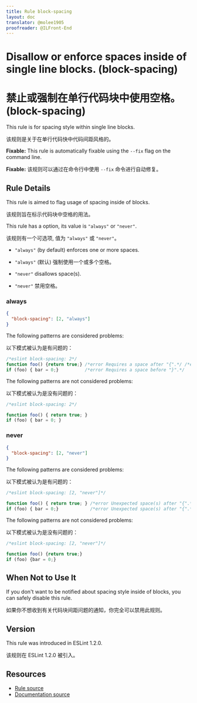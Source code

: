 ```yaml
---
title: Rule block-spacing
layout: doc
translator: @molee1905
proofreader: @ILFront-End
---
```


<!-- Note: No pull requests accepted for this file. See README.md in the root directory for details. -->
# Disallow or enforce spaces inside of single line blocks. (block-spacing)

# 禁止或强制在单行代码块中使用空格。 (block-spacing)

This rule is for spacing style within single line blocks.

该规则是关于在单行代码快中代码间距风格的。

**Fixable:** This rule is automatically fixable using the `--fix` flag on the command line.

**Fixable:** 该规则可以通过在命令行中使用 `--fix` 命令进行自动修复。

## Rule Details

This rule is aimed to flag usage of spacing inside of blocks.

该规则旨在标示代码块中空格的用法。

This rule has a option, its value is `"always"` or `"never"`.

该规则有一个可选项, 值为 `"always"` 或 `"never"`。

- `"always"` (by default) enforces one or more spaces.

- `"always"` (默认) 强制使用一个或多个空格。

- `"never"` disallows space(s).

- `"never"` 禁用空格。


### always

```json
{
  "block-spacing": [2, "always"]
}
```

The following patterns are considered problems:

以下模式被认为是有问题的：

```js
/*eslint block-spacing: 2*/
function foo() {return true;} /*error Requires a space after "{".*/ /*error Requires a space before "}".*/
if (foo) { bar = 0;}          /*error Requires a space before "}".*/
```

The following patterns are not considered problems:

以下模式被认为是没有问题的：

```js
/*eslint block-spacing: 2*/

function foo() { return true; }
if (foo) { bar = 0; }
```

### never

```json
{
  "block-spacing": [2, "never"]
}
```

The following patterns are considered problems:

以下模式被认为是有问题的：

```js
/*eslint block-spacing: [2, "never"]*/

function foo() { return true; } /*error Unexpected space(s) after "{".*/ /*error Unexpected space(s) before "}".*/
if (foo) { bar = 0;}            /*error Unexpected space(s) after "{".*/
```

The following patterns are not considered problems:

以下模式被认为是没有问题的：

```js
/*eslint block-spacing: [2, "never"]*/

function foo() {return true;}
if (foo) {bar = 0;}
```

## When Not to Use It

If you don't want to be notified about spacing style inside of blocks, you can safely disable this rule.

如果你不想收到有关代码块间距问题的通知，你完全可以禁用此规则。


## Version

This rule was introduced in ESLint 1.2.0.

该规则在 ESLint 1.2.0 被引入。

## Resources

* [Rule source](https://github.com/eslint/eslint/tree/master/lib/rules/block-spacing.js)
* [Documentation source](https://github.com/eslint/eslint/tree/master/docs/rules/block-spacing.md)

